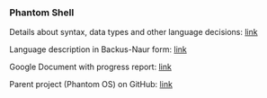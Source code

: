### Phantom Shell

Details about syntax, data types and other language decisions:
 [link](https://github.com/potemin1999/phantomshell/tree/master/docs/plain)
 
Language description in Backus-Naur form:
[link](https://github.com/potemin1999/phantomshell/tree/master/docs/markdown/BNF.md)

Google Document with progress report:
[link](https://docs.google.com/document/d/1rpUreIA2q9YWvVVwrffp1-9_4z8CCf1YBDnZvLOxU74) 

Parent project (Phantom OS) on GitHub: 
[link](https://github.com/dzavalishin/phantomuserland)